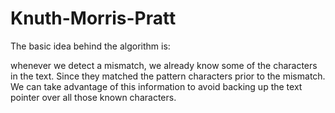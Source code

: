 # Knuth-Morris-Pratt

The basic idea behind the algorithm is:

whenever we detect a mismatch, we already know some of the characters in the text.
Since they matched the pattern characters prior to the mismatch.
We can take advantage of this information to avoid backing up the text pointer over
all those known characters.
